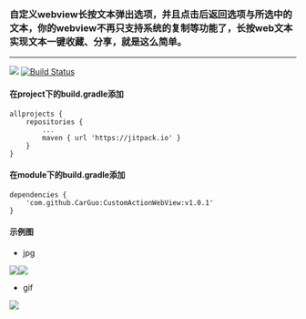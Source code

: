 ### 自定义webview长按文本弹出选项，并且点击后返回选项与所选中的文本，你的webview不再只支持系统的复制等功能了，长按web文本实现文本一键收藏、分享，就是这么简单。
-------------------

[![](https://jitpack.io/v/CarGuo/CustomActionWebView.svg)](https://jitpack.io/#CarGuo/CustomActionWebView)
[![Build Status](https://travis-ci.org/CarGuo/CustomActionWebView.svg?branch=master)](https://travis-ci.org/CarGuo/CustomActionWebView)

#### 在project下的build.gradle添加
```
allprojects {
	repositories {
		...
		maven { url 'https://jitpack.io' }
	}
}
```
#### 在module下的build.gradle添加
```
dependencies {
    'com.github.CarGuo:CustomActionWebView:v1.0.1'
}
```

#### 示例图

* jpg 

![](https://ooo.0o0.ooo/2017/06/17/59450da754329.jpg)![](https://ooo.0o0.ooo/2017/06/17/59450da8e4fad.jpg)

* gif

![](https://ooo.0o0.ooo/2017/06/17/59450cbe4a62d.gif)

```
